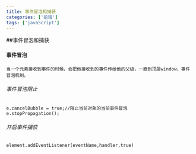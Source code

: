 ```yaml
---
title: 事件冒泡和捕获
categories: ['前端']
tags: ['javaScript']
---
```

##事件冒泡和捕获
#### 事件冒泡
	当一个元素接收到事件的时候，会把他接收到的事件传给他的父级，一直到顶层window，事件冒泡机制。
###### 事件冒泡阻止
	e.cancelBubble = true;//阻止当前对象的当前事件冒泡
	e.stopPropagation();
###### 开启事件捕获
	element.addEventListener(eventName,handler,true)
	